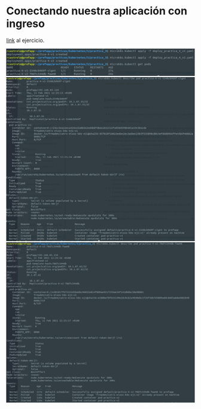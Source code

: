 # Conectando nuestra aplicación con ingreso
[link]( https://prefapp.github.io/formacion/cursos/kubernetes/#/./00_actividades/03_modulo_3?id=a-creando-a-nosa-infraestrutura) al ejercicio.

![](images/ingress_deploy.png)
![](images/ingress_describe.png)
![](images/ingress_describe2.png)
